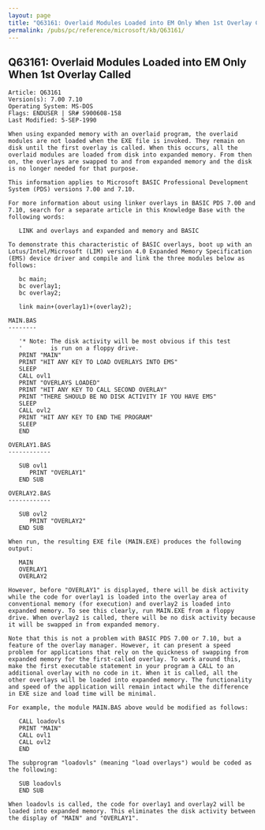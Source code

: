 ```yaml
---
layout: page
title: "Q63161: Overlaid Modules Loaded into EM Only When 1st Overlay Called"
permalink: /pubs/pc/reference/microsoft/kb/Q63161/
---
```


## Q63161: Overlaid Modules Loaded into EM Only When 1st Overlay Called

	Article: Q63161
	Version(s): 7.00 7.10
	Operating System: MS-DOS
	Flags: ENDUSER | SR# S900608-158
	Last Modified: 5-SEP-1990
	
	When using expanded memory with an overlaid program, the overlaid
	modules are not loaded when the EXE file is invoked. They remain on
	disk until the first overlay is called. When this occurs, all the
	overlaid modules are loaded from disk into expanded memory. From then
	on, the overlays are swapped to and from expanded memory and the disk
	is no longer needed for that purpose.
	
	This information applies to Microsoft BASIC Professional Development
	System (PDS) versions 7.00 and 7.10.
	
	For more information about using linker overlays in BASIC PDS 7.00 and
	7.10, search for a separate article in this Knowledge Base with the
	following words:
	
	   LINK and overlays and expanded and memory and BASIC
	
	To demonstrate this characteristic of BASIC overlays, boot up with an
	Lotus/Intel/Microsoft (LIM) version 4.0 Expanded Memory Specification
	(EMS) device driver and compile and link the three modules below as
	follows:
	
	   bc main;
	   bc overlay1;
	   bc overlay2;
	
	   link main+(overlay1)+(overlay2);
	
	MAIN.BAS
	--------
	
	   '* Note: The disk activity will be most obvious if this test
	   '        is run on a floppy drive.
	   PRINT "MAIN"
	   PRINT "HIT ANY KEY TO LOAD OVERLAYS INTO EMS"
	   SLEEP
	   CALL ovl1
	   PRINT "OVERLAYS LOADED"
	   PRINT "HIT ANY KEY TO CALL SECOND OVERLAY"
	   PRINT "THERE SHOULD BE NO DISK ACTIVITY IF YOU HAVE EMS"
	   SLEEP
	   CALL ovl2
	   PRINT "HIT ANY KEY TO END THE PROGRAM"
	   SLEEP
	   END
	
	OVERLAY1.BAS
	------------
	
	   SUB ovl1
	      PRINT "OVERLAY1"
	   END SUB
	
	OVERLAY2.BAS
	------------
	
	   SUB ovl2
	      PRINT "OVERLAY2"
	   END SUB
	
	When run, the resulting EXE file (MAIN.EXE) produces the following
	output:
	
	   MAIN
	   OVERLAY1
	   OVERLAY2
	
	However, before "OVERLAY1" is displayed, there will be disk activity
	while the code for overlay1 is loaded into the overlay area of
	conventional memory (for execution) and overlay2 is loaded into
	expanded memory. To see this clearly, run MAIN.EXE from a floppy
	drive. When overlay2 is called, there will be no disk activity because
	it will be swapped in from expanded memory.
	
	Note that this is not a problem with BASIC PDS 7.00 or 7.10, but a
	feature of the overlay manager. However, it can present a speed
	problem for applications that rely on the quickness of swapping from
	expanded memory for the first-called overlay. To work around this,
	make the first executable statement in your program a CALL to an
	additional overlay with no code in it. When it is called, all the
	other overlays will be loaded into expanded memory. The functionality
	and speed of the application will remain intact while the difference
	in EXE size and load time will be minimal.
	
	For example, the module MAIN.BAS above would be modified as follows:
	
	   CALL loadovls
	   PRINT "MAIN"
	   CALL ovl1
	   CALL ovl2
	   END
	
	The subprogram "loadovls" (meaning "load overlays") would be coded as
	the following:
	
	   SUB loadovls
	   END SUB
	
	When loadovls is called, the code for overlay1 and overlay2 will be
	loaded into expanded memory. This eliminates the disk activity between
	the display of "MAIN" and "OVERLAY1".
